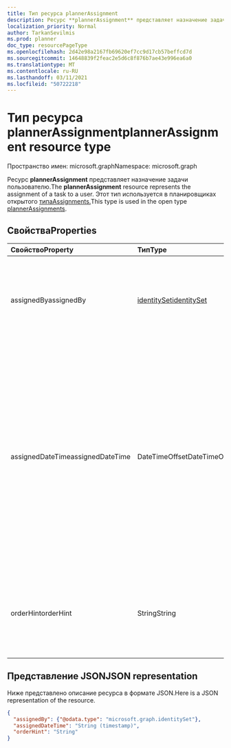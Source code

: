 ```yaml
---
title: Тип ресурса plannerAssignment
description: Ресурс **plannerAssignment** представляет назначение задачи пользователю. Этот тип используется в планировщиках открытого типаAssignments.
localization_priority: Normal
author: TarkanSevilmis
ms.prod: planner
doc_type: resourcePageType
ms.openlocfilehash: 2d42e98a2167fb69620ef7cc9d17cb57beffcd7d
ms.sourcegitcommit: 14648839f2feac2e5d6c8f876b7ae43e996ea6a0
ms.translationtype: MT
ms.contentlocale: ru-RU
ms.lasthandoff: 03/11/2021
ms.locfileid: "50722218"
---
```

# <a name="plannerassignment-resource-type"></a><span data-ttu-id="4c86e-104">Тип ресурса plannerAssignment</span><span class="sxs-lookup"><span data-stu-id="4c86e-104">plannerAssignment resource type</span></span>

<span data-ttu-id="4c86e-105">Пространство имен: microsoft.graph</span><span class="sxs-lookup"><span data-stu-id="4c86e-105">Namespace: microsoft.graph</span></span>

<span data-ttu-id="4c86e-106">Ресурс **plannerAssignment** представляет назначение задачи пользователю.</span><span class="sxs-lookup"><span data-stu-id="4c86e-106">The **plannerAssignment** resource represents the assignment of a task to a user.</span></span> <span data-ttu-id="4c86e-107">Этот тип используется в планировщиках открытого [типаAssignments.](plannerassignments.md)</span><span class="sxs-lookup"><span data-stu-id="4c86e-107">This type is used in the open type [plannerAssignments](plannerassignments.md).</span></span>


## <a name="properties"></a><span data-ttu-id="4c86e-108">Свойства</span><span class="sxs-lookup"><span data-stu-id="4c86e-108">Properties</span></span>
| <span data-ttu-id="4c86e-109">Свойство</span><span class="sxs-lookup"><span data-stu-id="4c86e-109">Property</span></span>     | <span data-ttu-id="4c86e-110">Тип</span><span class="sxs-lookup"><span data-stu-id="4c86e-110">Type</span></span>   |<span data-ttu-id="4c86e-111">Описание</span><span class="sxs-lookup"><span data-stu-id="4c86e-111">Description</span></span>|
|:---------------|:--------|:----------|
|<span data-ttu-id="4c86e-112">assignedBy</span><span class="sxs-lookup"><span data-stu-id="4c86e-112">assignedBy</span></span>|[<span data-ttu-id="4c86e-113">identitySet</span><span class="sxs-lookup"><span data-stu-id="4c86e-113">identitySet</span></span>](identityset.md)|<span data-ttu-id="4c86e-114">Удостоверение пользователя, который выполнил назначение задачи, то есть назначителя.</span><span class="sxs-lookup"><span data-stu-id="4c86e-114">The identity of the user that performed the assignment of the task, i.e. the assignor.</span></span>|
|<span data-ttu-id="4c86e-115">assignedDateTime</span><span class="sxs-lookup"><span data-stu-id="4c86e-115">assignedDateTime</span></span>|<span data-ttu-id="4c86e-116">DateTimeOffset</span><span class="sxs-lookup"><span data-stu-id="4c86e-116">DateTimeOffset</span></span>|<span data-ttu-id="4c86e-117">Время, в которое была назначена задача.</span><span class="sxs-lookup"><span data-stu-id="4c86e-117">The time at which the task was assigned.</span></span> <span data-ttu-id="4c86e-118">Тип Timestamp представляет сведения о времени и дате с использованием формата ISO 8601 (всегда применяется формат UTC).</span><span class="sxs-lookup"><span data-stu-id="4c86e-118">The Timestamp type represents date and time information using ISO 8601 format and is always in UTC time.</span></span> <span data-ttu-id="4c86e-119">Например, значение полуночи 1 января 2014 г. в формате UTC: `2014-01-01T00:00:00Z`.</span><span class="sxs-lookup"><span data-stu-id="4c86e-119">For example, midnight UTC on Jan 1, 2014 is `2014-01-01T00:00:00Z`</span></span>|
|<span data-ttu-id="4c86e-120">orderHint</span><span class="sxs-lookup"><span data-stu-id="4c86e-120">orderHint</span></span>|<span data-ttu-id="4c86e-121">String</span><span class="sxs-lookup"><span data-stu-id="4c86e-121">String</span></span>|<span data-ttu-id="4c86e-122">Подсказка, используемая для заказа назначаемой задачи.</span><span class="sxs-lookup"><span data-stu-id="4c86e-122">Hint used to order assignees in a task.</span></span> <span data-ttu-id="4c86e-123">Формат определяется как описанный [здесь](planner-order-hint-format.md).</span><span class="sxs-lookup"><span data-stu-id="4c86e-123">The format is defined as outlined [here](planner-order-hint-format.md).</span></span>|

## <a name="json-representation"></a><span data-ttu-id="4c86e-124">Представление JSON</span><span class="sxs-lookup"><span data-stu-id="4c86e-124">JSON representation</span></span>
<span data-ttu-id="4c86e-125">Ниже представлено описание ресурса в формате JSON.</span><span class="sxs-lookup"><span data-stu-id="4c86e-125">Here is a JSON representation of the resource.</span></span>

<!-- {
  "blockType": "resource",
  "optionalProperties": [

  ],
  "@odata.type": "microsoft.graph.plannerAssignment"
}-->

```json
{
  "assignedBy": {"@odata.type": "microsoft.graph.identitySet"},
  "assignedDateTime": "String (timestamp)",
  "orderHint": "String"
}

```

<!-- uuid: 8fcb5dbc-d5aa-4681-8e31-b001d5168d79
2015-10-25 14:57:30 UTC -->
<!-- {
  "type": "#page.annotation",
  "description": "plannerAssignment resource",
  "keywords": "",
  "section": "documentation",
  "tocPath": ""
}-->


